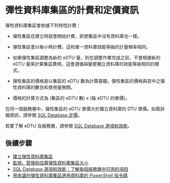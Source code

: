 <properties
	pageTitle="SQL Database 彈性集區價格和效能"
	description="彈性資料庫集區專屬定價資訊。"
	services="sql-database"
	documentationCenter=""
	authors="sidneyh"
	manager="jhubbard"
	editor=""/>

<tags
	ms.service="sql-database"
	ms.devlang="NA"
	ms.date="04/11/2016"
	ms.author="sidneyh"
	ms.workload="data-management"
	ms.topic="article"
	ms.tgt_pltfrm="NA"/>


# 彈性資料庫集區的計費和定價資訊

彈性資料庫集區會依據下列特性計費：

- 彈性集區在建立時就會開始計費，即使集區中沒有資料庫也一樣。
- 彈性集區會以每小時計費。這和單一資料庫效能等級的計量頻率相同。
- 如果彈性集區調整為新的 eDTU 量，則在調整作業完成之前，不會根據新的 eDTU 量來計算集區費用。這會遵循與變更獨立資料庫的效能等級相同的模式。


- 彈性集區的價格是以集區的 eDTU 數為計算基礎。彈性集區的價格與其中之彈性資料庫的數目和使用量無關。
- 價格的計算方式為 (集區的 eDTU 數) x (每 eDTU 的單價)。

在同一個服務層中，彈性集區的 eDTU 單價大於獨立資料庫的 DTU 單價。如需詳細資訊，請參閱 [SQL Database 定價](https://azure.microsoft.com/pricing/details/sql-database/)。


若要了解 eDTU 及服務層，請參閱 [SQL Database 選項和效能](sql-database-service-tiers.md)。

## 後續步驟

- [建立彈性資料庫集區](sql-database-elastic-pool-create-portal.md)
- [監視、管理和估算彈性資料庫集區大小](sql-database-elastic-pool-manage-portal.md)
- [SQL Database 選項和效能：了解每個服務層中可用的項目](sql-database-service-tiers.md)
- [用來識別彈性資料庫集區適用資料庫的 PowerShell 指令碼](sql-database-elastic-pool-database-assessment-powershell.md)

<!---HONumber=AcomDC_0413_2016-->